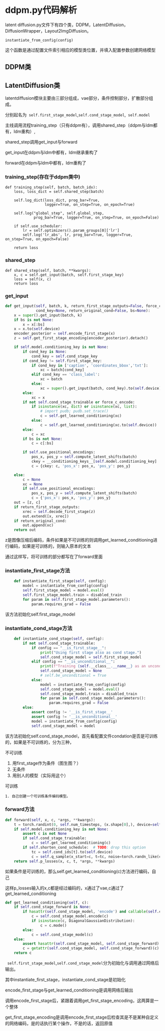 # ddpm.py代码解析

latent diffusion.py文件下有四个类，DDPM，LatentDiffusion，DiffusionWrapper，Layout2ImgDiffusion。



```
instantiate_from_config(config)
```

这个函数是通过配置文件索引相应的模型类位置，并填入配置参数创建网络模型

## DDPM类



## LatentDiffusion类

latentdiffusion模块主要由三部分组成，vae部分，条件控制部分，扩散部分组成。

分别起名为` self.first_stage_model`,`self.cond_stage_model`,` self.model`





主线调用流程training_step（只有ddpm有），调用shared_step（ddpm与ldm都有，ldm重构）,

shared_step调用get_input与forward

get_input在ddpm与ldm中都有，ldm继承重构了

forward在ddpm与ldm中都有，ldm重构了



### training_step(存在于ddpm类中)



```
def training_step(self, batch, batch_idx):
    loss, loss_dict = self.shared_step(batch)

    self.log_dict(loss_dict, prog_bar=True,
                  logger=True, on_step=True, on_epoch=True)

    self.log("global_step", self.global_step,
             prog_bar=True, logger=True, on_step=True, on_epoch=False)

    if self.use_scheduler:
        lr = self.optimizers().param_groups[0]['lr']
        self.log('lr_abs', lr, prog_bar=True, logger=True, on_step=True, on_epoch=False)

    return loss
```



### shared_step

```
def shared_step(self, batch, **kwargs):
    x, c = self.get_input(batch, self.first_stage_key)
    loss = self(x, c)
    return loss
```





### get_input

```python
def get_input(self, batch, k, return_first_stage_outputs=False, force_c_encode=False,
              cond_key=None, return_original_cond=False, bs=None):
    x = super().get_input(batch, k)
    if bs is not None:
        x = x[:bs]
    x = x.to(self.device)
    encoder_posterior = self.encode_first_stage(x)
    z = self.get_first_stage_encoding(encoder_posterior).detach()

    if self.model.conditioning_key is not None:
        if cond_key is None:
            cond_key = self.cond_stage_key
        if cond_key != self.first_stage_key:
            if cond_key in ['caption', 'coordinates_bbox','txt']:
                xc = batch[cond_key]
            elif cond_key == 'class_label':
                xc = batch
            else:
                xc = super().get_input(batch, cond_key).to(self.device)
        else:
            xc = x
        if not self.cond_stage_trainable or force_c_encode:
            if isinstance(xc, dict) or isinstance(xc, list):
                # import pudb; pudb.set_trace()
                c = self.get_learned_conditioning(xc)
            else:
                c = self.get_learned_conditioning(xc.to(self.device))
        else:
            c = xc
        if bs is not None:
            c = c[:bs]

        if self.use_positional_encodings:
            pos_x, pos_y = self.compute_latent_shifts(batch)
            ckey = __conditioning_keys__[self.model.conditioning_key]
            c = {ckey: c, 'pos_x': pos_x, 'pos_y': pos_y}

    else:
        c = None
        xc = None
        if self.use_positional_encodings:
            pos_x, pos_y = self.compute_latent_shifts(batch)
            c = {'pos_x': pos_x, 'pos_y': pos_y}
    out = [z, c]
    if return_first_stage_outputs:
        xrec = self.decode_first_stage(z)
        out.extend([x, xrec])
    if return_original_cond:
        out.append(xc)
    return out
```

z是图像压缩后编码，条件如果是不可训练的则调用get_learned_conditioning进行编码，如果是可训练的，则输入原本的文本



通过这样写，将可训练的部分都写在了forward里面





### instantiate_first_stage方法

```python
    def instantiate_first_stage(self, config):
        model = instantiate_from_config(config)
        self.first_stage_model = model.eval()
        self.first_stage_model.train = disabled_train
        for param in self.first_stage_model.parameters():
            param.requires_grad = False
```

该方法初始化self.first_stage_model

### instantiate_cond_stage方法



```python
    def instantiate_cond_stage(self, config):
        if not self.cond_stage_trainable:
            if config == "__is_first_stage__":
                print("Using first stage also as cond stage.")
                self.cond_stage_model = self.first_stage_model
            elif config == "__is_unconditional__":
                print(f"Training {self.__class__.__name__} as an unconditional model.")
                self.cond_stage_model = None
                # self.be_unconditional = True
            else:
                model = instantiate_from_config(config)
                self.cond_stage_model = model.eval()
                self.cond_stage_model.train = disabled_train
                for param in self.cond_stage_model.parameters():
                    param.requires_grad = False
        else:
            assert config != '__is_first_stage__'
            assert config != '__is_unconditional__'
            model = instantiate_from_config(config)
            self.cond_stage_model = model
```

该方法初始化self.cond_stage_model，首先看配置文件condation是否是可训练的，如果是不可训练的，分为三种，

不可训练

1. 用first_stage作为条件（图生图？）
2. 无条件
3. 用别人的模型（实际用这个）

可训练

 	1. 自己创建一个可训练条件编码模型。



###	forward方法

```python
def forward(self, x, c, *args, **kwargs):
    t = torch.randint(0, self.num_timesteps, (x.shape[0],), device=self.device).long()
    if self.model.conditioning_key is not None:
        assert c is not None
        if self.cond_stage_trainable:
            c = self.get_learned_conditioning(c)
        if self.shorten_cond_schedule:  # TODO: drop this option
            tc = self.cond_ids[t].to(self.device)
            c = self.q_sample(x_start=c, t=tc, noise=torch.randn_like(c.float()))
    return self.p_losses(x, c, t, *args, **kwargs)
```



如果条件是可训练的，那么self.get_learned_conditioning(c)方法进行编码，自己



这样p_losses输入的x,c都是经过编码的，x通过了vae,c通过了get_learned_conditioning



```python
def get_learned_conditioning(self, c):
    if self.cond_stage_forward is None:
        if hasattr(self.cond_stage_model, 'encode') and callable(self.cond_stage_model.encode):
            c = self.cond_stage_model.encode(c)
            if isinstance(c, DiagonalGaussianDistribution):
                c = c.mode()
        else:
            c = self.cond_stage_model(c)
    else:
        assert hasattr(self.cond_stage_model, self.cond_stage_forward)
        c = getattr(self.cond_stage_model, self.cond_stage_forward)(c)
    return c
```





` self.first_stage_model`,`self.cond_stage_model`分为初始化与调用通过网络后输出。

其中instantiate_first_stage，instantiate_cond_stage是初始化



encode_first_stage与get_learned_conditioning是调用网络后输出

调用encode_first_stage后，紧跟着调用get_first_stage_encoding，这两算是一个整体

get_first_stage_encoding是调用encode_first_stage后检查其是不是某种自定义的网络编码，是的话执行某个操作，不是的话，返回原值





